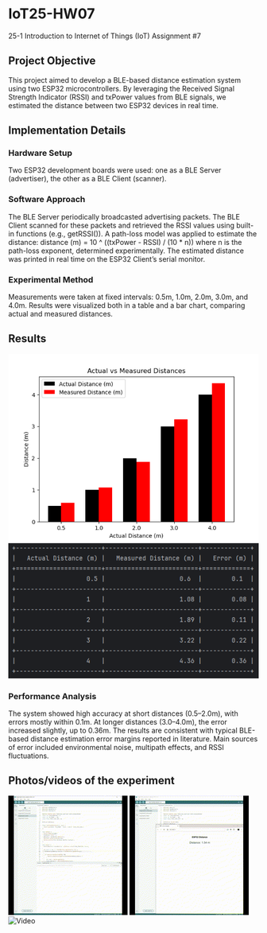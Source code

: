 # IoT25-HW07
25-1 Introduction to Internet of Things (IoT) Assignment #7

## Project Objective
This project aimed to develop a BLE-based distance estimation system using two ESP32 microcontrollers. By leveraging the Received Signal Strength Indicator (RSSI) and txPower values from BLE signals, we estimated the distance between two ESP32 devices in real time.

## Implementation Details
### Hardware Setup
Two ESP32 development boards were used: one as a BLE Server (advertiser), the other as a BLE Client (scanner).

### Software Approach
The BLE Server periodically broadcasted advertising packets.
The BLE Client scanned for these packets and retrieved the RSSI values using built-in functions (e.g., getRSSI()).
A path-loss model was applied to estimate the distance: distance (m) = 10 ^ ((txPower - RSSI) / (10 * n))
where n is the path-loss exponent, determined experimentally.
The estimated distance was printed in real time on the ESP32 Client’s serial monitor.

### Experimental Method
Measurements were taken at fixed intervals: 0.5m, 1.0m, 2.0m, 3.0m, and 4.0m.
Results were visualized both in a table and a bar chart, comparing actual and measured distances.

## Results
![Photo](Assignment7-Chart.PNG)
![Photo](Assignment7-Table.PNG)

### Performance Analysis
The system showed high accuracy at short distances (0.5–2.0m), with errors mostly within 0.1m.
At longer distances (3.0–4.0m), the error increased slightly, up to 0.36m.
The results are consistent with typical BLE-based distance estimation error margins reported in literature.
Main sources of error included environmental noise, multipath effects, and RSSI fluctuations.

## Photos/videos of the experiment
![Video](Assignment7.gif)
![Video](Assignment7_Advanced1.gif)
![Video](Assignment7_Advanced2.gif)
